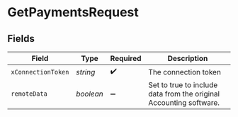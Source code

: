 # GetPaymentsRequest


## Fields

| Field                                                              | Type                                                               | Required                                                           | Description                                                        |
| ------------------------------------------------------------------ | ------------------------------------------------------------------ | ------------------------------------------------------------------ | ------------------------------------------------------------------ |
| `xConnectionToken`                                                 | *string*                                                           | :heavy_check_mark:                                                 | The connection token                                               |
| `remoteData`                                                       | *boolean*                                                          | :heavy_minus_sign:                                                 | Set to true to include data from the original Accounting software. |